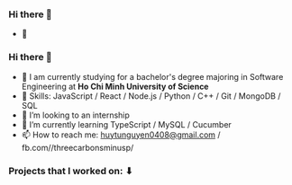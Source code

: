 ### Hi there 👋 
- 🔭

### Hi there 👋
- 🏫 I am currently studying for a bachelor's degree majoring in Software Engineering at **Ho Chi Minh University of Science**
- 🔧 Skills: JavaScript / React / Node.js / Python / C++ / Git / MongoDB / SQL
- 👯 I’m looking to an internship
- 🌱 I’m currently learning TypeScript / MySQL / Cucumber  
- 📫 How to reach me: huytunguyen0408@gmail.com / fb.com//threecarbonsminusp/

### Projects that I worked on: ⬇ 

<!--
**huytunguyenn/huytunguyenn** is a ✨ _special_ ✨ repository because its `README.md` (this file) appears on your GitHub profile.

Here are some ideas to get you started:

- 🔭 I’m currently working on ...
- 🌱 I’m currently learning ...
- 👯 I’m looking to collaborate on ...
- 🤔 I’m looking for help with ...
- 💬 Ask me about ...
- 📫 How to reach me: ...
- 😄 Pronouns: ...
- ⚡ Fun fact: ...
-->
